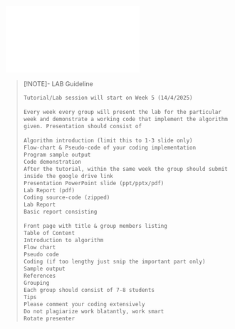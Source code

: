 ![](../../images/LAB%20ASSIGNMENT.pdf)

> [!NOTE]- LAB Guideline
> ```
> Tutorial/Lab session will start on Week 5 (14/4/2025)
> 
> Every week every group will present the lab for the particular week and demonstrate a working code that implement the algorithm given. Presentation should consist of 
> 
> Algorithm introduction (limit this to 1-3 slide only)
> Flow-chart & Pseudo-code of your coding implementation
> Program sample output
> Code demonstration
> After the tutorial, within the same week the group should submit inside the google drive link
> Presentation PowerPoint slide (ppt/pptx/pdf)
> Lab Report (pdf)
> Coding source-code (zipped)
> Lab Report
> Basic report consisting
> 
> Front page with title & group members listing
> Table of Content
> Introduction to algorithm
> Flow chart
> Pseudo code
> Coding (if too lengthy just snip the important part only)
> Sample output
> References
> Grouping
> Each group should consist of 7-8 students
> Tips
> Please comment your coding extensively
> Do not plagiarize work blatantly, work smart 
> Rotate presenter
> ```

